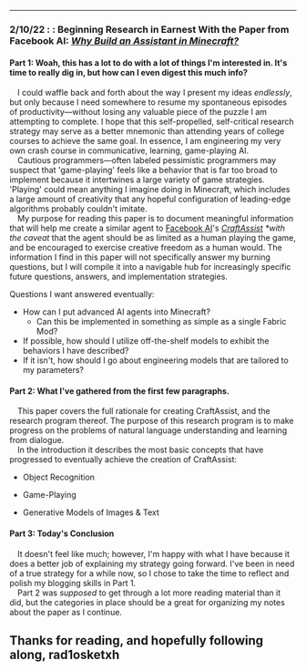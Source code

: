 
---
### 2/10/22 : : Beginning Research in Earnest With the Paper from Facebook AI: *[Why Build an Assistant in Minecraft?](https://arxiv.org/pdf/1907.09273.pdf)*

#### Part 1: Woah, this has a lot to do with a lot of things I'm interested in. It's time to really dig in, but how can I even digest this much info?
&emsp;I could waffle back and forth about the way I present my ideas _endlessly_, but only because I need somewhere to resume my spontaneous episodes of productivity—without losing any valuable piece of the puzzle I am attempting to complete. I hope that this self-propelled, self-critical research strategy may serve as a better mnemonic than attending years of college courses to achieve the same goal. In essence, I am engineering my very own crash course in communicative, learning, game-playing AI.  
&emsp;Cautious programmers—often labeled pessimistic programmers may suspect that 'game-playing' feels like a behavior that is far too broad to implement because it intertwines a large variety of game strategies. 'Playing' could mean anything I imagine doing in Minecraft, which includes a large amount of creativity that any hopeful configuration of leading-edge algorithms probably couldn't imitate.  
&emsp;My purpose for reading this paper is to document meaningful information that will help me create a similar agent to [Facebook AI]()'s _[CraftAssist](https://arxiv.org/pdf/1907.08584.pdf)_ _*with the caveat_ that the agent should be as limited as a human playing the game, and be encouraged to exercise creative freedom as a human would. The information I find in this paper will not specifically answer my burning questions, but I will compile it into a navigable hub for increasingly specific future questions, answers, and implementation strategies.

Questions I want answered eventually:
- How can I put advanced AI agents into Minecraft?
    - Can this be implemented in something as simple as a single Fabric Mod?
- If possible, how should I utilize off-the-shelf models to exhibit the behaviors I have described?
- If it isn't, how should I go about engineering models that are tailored to my parameters?

#### Part 2: What I've gathered from the first few paragraphs.
&emsp;This paper covers the full rationale for creating CraftAssist, and the research program thereof. The purpose of this research program is to make progress on the problems of natural language understanding and learning from dialogue.  
&emsp;In the introduction it describes the most basic concepts that have progressed to eventually achieve the creation of CraftAssist:

- Object Recognition


- Game-Playing


- Generative Models of Images & Text

#### Part 3: Today's Conclusion
&emsp;It doesn't feel like much; however, I'm happy with what I have because it does a better job of explaining my strategy going forward. I've been in need of a true strategy for a while now, so I chose to take the time to reflect and polish my blogging skills in Part 1.  
&emsp;Part 2 was _supposed_ to get through a lot more reading material than it did, but the categories in place should be a great for organizing my notes about the paper as I continue.  

Thanks for reading, and hopefully following along,
rad1osketxh
---

